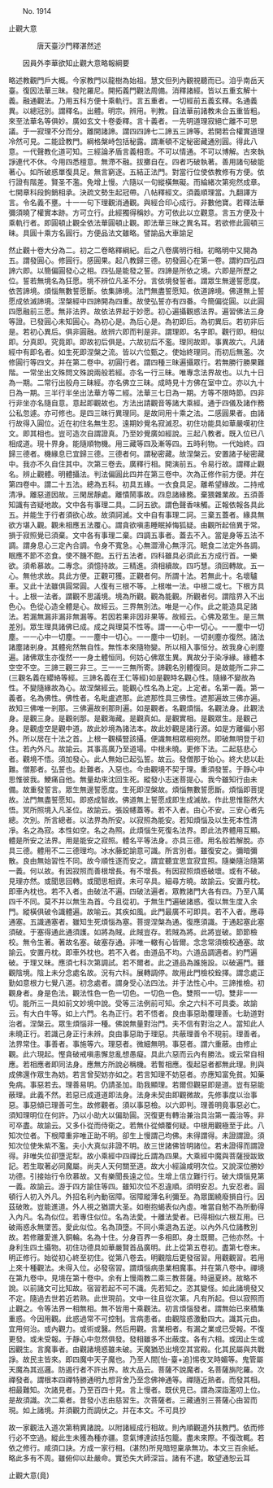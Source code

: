 ﻿　　No. 1914

止觀大意

　　　　唐天臺沙門釋湛然述


　　因員外李華欲知止觀大意略報綱要

略述教觀門戶大概。今家教門以龍樹為始祖。慧文但列內觀視聽而已。洎乎南岳天臺。復因法華三昧。發陀羅尼。開拓義門觀法周備。消釋諸經。皆以五重玄解十義。融通觀法。乃用五科方便十乘軌行。言五重者。一切經前五義玄釋。名通義異。以總冠別。謂釋名。出體。明宗。辨用。判教。自法華前諸教未合五重皆粗。來至法華名等俱妙。廣如玄文十卷委釋。言十義者。一先明道理寂絕亡離不可思議。于一寂理不分而分。離開諸諦。謂四四諦七二諦五三諦等。若開若合權實道理冷然可見。二能詮教門。綱格槃峙包括秘露。謂漸頓不定秘密藏通別圓。得此八意。一代聲教化道可知。三經論矛盾言義相乖。不可以情通。不可以博解。古來執諍連代不休。今用四悉檀意。無滯不融。拔擲自在。四者巧破執著。善用諸句破能著心。如所破惑單復具足。無言窮逐。五結正法門。對當行位使依教修有方便。依行證有階差。賢圣不濫。免增上慢。六隨以一句縱橫無礙。而綸緒次第宛然成章。七開章科段鉤銷相承。決疏文勢生起冠帶。八帖釋經文。須義順理當。九翻譯方言。令名義不壅。十一一句下理觀消通觀。與經合印心成行。非數他寶。若釋法華彌須曉了權實本跡。方可立行。此經獨得稱妙。方可依此以立觀意。言五方便及十乘軌行者。即圓頓止觀全依法華圓頓止觀。即法華三昧之異名耳。若欲修此圓頓三昧。具圓十乘方名圓行。方便品法文雖略。譬諭品大車諭足

然止觀十卷大分為二。初之二卷略釋綱紀。后之八卷廣明行相。初略明中又開為五。謂發圓心。修圓行。感圓果。起八教歸三德。初發圓心在第一卷。謂約四弘四諦六即。以簡偏圓發心之相。四弘是能發之誓。四諦是所依之境。六即是所歷之位。誓若無境名為狂愿。境不辨位凡圣不分。言依境發誓者。謂眾生無邊誓愿度。依苦諦境。煩惱無數誓愿斷。依集諦境。法門無盡誓愿知。依道諦境。佛道無上誓愿成依滅諦境。涅槃經中四諦開為四重。故使弘誓亦有四番。今簡偏從圓。以此圓四愿融前三愿。無非法界。故依法界起于妙愿。初心遍攝觀惑法界。遍習佛法三身等證。已發圓心未知圓心。為初心是。為后心是。為初即后。為初異后。若初非后是。若初心異后。俱非圓融。故辨六即而判是非。謂理即。名字即。觀行即。相似即。分真即。究竟即。即故初后俱是。六故初后不濫。理同故即。事異故六。凡諸經中有即名者。如生死即涅槃之流。皆以六位甄之。使始終理同。而初后無濫。次修圓行等四文。并在第二卷中。初圓行者。謂四種三昧遍攝眾行。若無勝行勝果難階。一常坐出文殊問文殊說兩般若經。亦名一行三昧。唯專念法界故也。以九十日為一期。二常行出般舟三昧經。亦名佛立三昧。成時見十方佛在室中立。亦以九十日為一期。三半行半坐出法華方等二經。法華三七日為一期。方等不限時節。四非行非坐亦名隨自意。意起即觀故也。方法出請觀音等諸大乘經。通于四儀及諸作務公私忽遽。亦可修也。是四三昧行異理同。是故同用十乘之法。二感圓果者。由諸行故得入圓位。近在初住名無生忍。遠期妙覺名寂滅忍。初住功能具如華嚴嘆初住文。即其相也。豈可造次自謂證真。乃至妙覺廣如經說。三起八教者。既入位已八相成道。現十界身。能隨順物機。用三藏等四及漸等四。五時利物。一代始終。四歸三德者。機緣息已宜歸三德。三德者何。謂秘密藏。故涅槃云。安置諸子秘密藏中。我亦不久自住其中。次第三卷去。廣釋行相。開演前五。令易行故。謂釋止觀名。辨止觀體。明體攝法。判法偏圓此四并在第三卷中。次為正修作前方便。并在第四卷中。謂二十五法。總為五科。初具五緣。一衣食具足。離希望緣故。二持戒清凈。離惡道因故。三閑居靜處。離憒鬧事故。四息諸緣務。棄猥雜業故。五須善知識有咨疑地故。文中各有事理二具。二訶五欲。謂色聲香味觸。正報依報各具此五。并能生于行者須欲心故。故須訶滅。文中自有事理二訶。三棄五蓋者。緣具無欲方堪入觀。觀未相應五法覆心。謂貪欲嗔恚睡眠掉悔狐疑。由觀所起倍異于常。損于寂照覺已須棄。文中各有事理二棄。四調五事者。蓋去不入。當是身等五法不調。謂身息心三定內合調。令身不寬急。心無澀滑心無浮沉。眠食二法定外各調。眠應不節不恣食。使不饑不飽。五行五法者。四科雖具必須此五方成行首。一樂欲。須希慕故。二專念。須憶持故。三精進。須相續故。四巧慧。須回轉故。五一心。無他求故。具此方便。正觀可獲。正觀者何。所謂十法。若無此十。名壞驢車。又此十法雖俱圓常圓。人復有三根不等。上根唯一法。中根二或七。下根方具十。上根一法者。謂觀不思議境。境為所觀。觀為能觀。所觀者何。謂陰界入不出色心。色從心造全體是心。故經云。三界無別法。唯是一心作。此之能造具足諸法。若漏無漏非漏非無漏等。若因若果非因非果等。故經云。心佛及眾生。是三無差別。眾生理具諸佛已成。成之與理莫不性等。謂一一心中一切心。一一塵中一切塵。一一心中一切塵。一一塵中一切心。一一塵中一切剎。一切剎塵亦復然。諸法諸塵諸剎身。其體宛然無自性。無性本來隨物變。所以相入事恒分。故我身心剎塵遍。諸佛眾生亦復然一一身土體恒同。何妨心佛眾生異。異故分于染凈緣。緣體本空空不空。三諦三觀三非三。三一一三無所寄。諦觀名別體復同。是故能所二非二(三觀名義在纓絡等經。三諦名義在王仁等經)如是觀時名觀心性。隨緣不變故為性。不變隨緣故為心。故涅槃經云。能觀心性名為上定。上定者。名第一義。第一義者。名為佛性。佛性者。名毗盧遮那。此遮那性具三佛性。遮那遍故三佛亦遍。故知三佛唯一剎那。三佛遍故剎那則遍。如是觀者。名觀煩惱。名觀法身。此觀法身。是觀三身。是觀剎那。是觀海藏。是觀真如。是觀實相。是觀眾生。是觀己身。是觀虛空是觀中道。故此妙境為諸法本。故此妙觀是諸行源。如是方離偏小邪外。所以居在十法之首。上根一觀橫豎該攝。便識無相眾相宛然。即破無明登于初住。若內外凡。故諭云。其事高廣乃至道場。中根未曉。更修下法。二起慈悲心者。觀境不悟。須加發心。此人無始已起弘誓。故云。發僧那于始心。終大悲以赴難。僧那者。弘誓也。赴難者。入惡也。今由觀境不契于理。重須發誓。于靜心中思惟彼我。鯁痛自他。無量劫來沈回生死。縱發小志迷菩提心。我今雖知行由未備。故重發誓言。眾生無邊誓愿度。生死即涅槃故。煩惱無數誓愿斷。煩惱即菩提故。法門無盡誓愿知。即惑成智故。佛道無上誓愿成即生成滅故。作此思惟豁然大悟。冥所照境入凡圣位。故諭云。張設幰蓋等。若不入者。由心不安。三安心者先總。次別。所言總者。以法界為所安。以寂照為能安。若知煩惱及以生死本性清凈。名之為寂。本性如空。名之為照。此煩惱生死復名法界。即此法界體用互顯。體是所安之法界。用是能安之寂照。體名平等法身。亦具三德。用名般若解脫。亦具三德。體用不二三德理均。冰水藤蛇諭意可識。所言別者。雖復安之。彌暗彌散。良由無始習性不同。故今順性逐而安之。謂宜聽宜思宜寂宜照。隨樂隨治隨第一義。何以故。有因寂照而善根增長。有不增長。有因寂照煩惑破壞。或有不破。見理亦然。或聞思回轉。或聞思相資。未可卒具。細尋方曉。故諭云。安置丹枕。即車內枕也。若不入者。由破法不遍。四破法遍者。眾教諸門大各有四。乃至八萬四千不同。莫不并以無生為首。今且從初。于無生門遍破諸惑。復以無生度入余門。縱橫俱破令識體遍。故喻云。其疾如風。此門最廣不可即具。若不入者。應尋通塞。五識通塞者。雖知生死煩惱為塞。菩提涅槃為通。復應須識。于通起塞此塞須破。于塞得通此通須護。如將為賊。此賊豈存。若賊為將。此將豈破。節節檢校。無令生著。著故名塞。破塞存通。非唯一轍有心皆爾。念念常須檢校通塞。故諭云。安置丹枕。即車外枕也。若不入者。由道品不均。六道品調適者。約門遍破。于理又昧。應須七科次第調試。若不爾者。此之道品為誰施設。以破遍門。雖觀陰境。陰上未分念處名故。況有六科。展轉調停。故用此門檢校銓擇。謂念處正勤如意根力七覺八道。初念處者。謂身受心法四法。并于法性心中。三諦推檢。初觀身者。身是色法。觀法性色一色一切色。一切色一色。雙照一一切。雙非一一切。能所三一具如前文妙境中說。受等三法例前可知。余之六科不可具委。故諭云。有大白牛等。如上六門。名為正行。若不悟者。良由事惡助覆理善。七助道對治者。涅槃云。眾生煩惱非一種。佛說無量對治門。夫不信有對治之人。當知此人未曉正行。若識己身正行未辨。良由事惡助于理惡。共蔽理善令不現前。理善者。法界常住。事善者。事施等六。理惡者。微細無明。事惡者。謂六重蔽。由修止觀。此六現起。慳貪破戒嗔恚懈怠亂想愚癡。具此六惡而云內有勝法。或云常自相應。若相應者即同法身。應無方所說必稱機。若暫相應。復起惡者都無此理。則與成佛還作眾生為妨。若言曾契妨亦如之。若言知理不妨惡者。亦應知富免貧。知藥免病。事惡若去。理善易明。仍請圣加。助我顯理。若爾但觀惡即是道。豈有惡能蔽理。此義不然。若惡已成道道即法身。法身未契由即觀微故。先修事度以治事惡。事惡傾已理善可生。故修觀者。須以事惡檢。以六即判。理善明竟事惡必亡。須知理明位在何許。乃以小助大以偏助圓。況復更有轉治兼治具治第一義治等。非可卒盡。故諭云。又多仆從而侍衛之。若無仆從傾覆何疑。中根用觀極至于此。八知次位者。下根障重非唯正助不明。卻生上慢謂己均佛。未得謂得。未證謂證。須知次位使朱紫不濫。夫小大真似非證不明。故三世諸佛皆明諸位。若未證得而謂證得。非唯失位卻墮泥犁。故小乘經中四禪比丘謂為四果。大乘經中魔與菩薩授跋致記。若生取著必同魔屬。尚夫人天何關至道。故大小經論咸明次位。又說深位勝妙功德。引接始行令欣慕故。又有樂聞長遠之位。生增上信立難行行。破大煩惱見第一義。故諭云。游于四方諭住等四。雖知次位不忍違順。須明安忍。九安忍者。圓頓行人初入外凡。外招名利內動宿障。宿障縱薄名利彌至。為眾圍繞廢損自行。因茲破敗。豈能進道。外人視之猶謂大圣。如樹抱蝎表似內虛。唯當自勉不為所動得入內凡。名為似位。若專住似位。名為法愛。十離法愛者。已得相似六根互用。已破兩惑永無墜苦。愛此似位。名為頂墮。不同小乘退為五逆。以內外凡位諸教別故。若修離愛進入銅輪。名為十住。分身百界一多相即。身土既爾。己他亦然。十身利生四土攝物。初住功德具如華嚴賢首品廣明。此上從第五卷初。盡第七卷末。明正修行。始從初心終至初住。從第八卷去。明觀陰后更發宿習。用觀觀習。若用上來十種觀法。未得入位。必發宿習。謂煩惱病患業相魔事。并在第八卷中。禪境在第九卷中。見境在第十卷中。余有上慢兩教二乘三教菩薩。時逼夏終。故略不說。以前諸文可比知故。宿習若起不可不識。先若知之。恣其變怪。如此諸境發又不定。隨過去世若近若熟。此世現前。文中一往且從次第。凡有所起。但以寂照而止觀之。令等法界一相無相。無不皆用十乘觀法。初言煩惱發者。謂無始已來積集重惑。今因用觀。此惑過常不可控制。言病患者。由觀陰惑激動四大。識其元由。宜用何治。或內觀力。或術或醫。然后用觀。言業相者。有漏之業或已受報。不復更發。或未受報。于靜心中忽然俱發。發相雖多不出蔽度。各有六相。或因止生或因觀生。言魔事者。由觀諸境惑雖未破。天魔猶恐出境空其宮殿。化其民屬與共戰諍。故民主皆來。即四魔中天子魔也。乃至人間[怡-臺+追]惕夜叉時媚等。鬼管屬天魔為其巡邏。防遏行者不許出界。故大品云。菩薩不說魔者。名菩薩旃陀羅。次禪發者。謂根本四禪特勝通明九想背舍乃至念佛神通等。禪隨近熟者。而發其相。相最難知。次諸見者。乃至百四十見。言上慢者。既伏見已。謂為深詣濫叨上位。是故須識。次二乘者。昔發小志由慈習生。次菩薩者。三藏通別三菩薩心由習而現。如上諸境。并須觀力而調伏之。并在本文。不可具抄

故一家觀法入道次第稍異諸說。以附諸經成行相故。則內順觀道外扶教門。依而修行必不空過。縱此生未獲為種亦疆。意氣博達該括包籠。盡未來際。不復改輒。若依之修行。咸須口訣。方成一家行相。(湛然)所見暗短稟承無功。本文三百余紙。略此多有不周。雖俯仰以赴嚴命。實恐失大師深旨。諸有不逮。敢望通恕云耳

止觀大意(竟)
